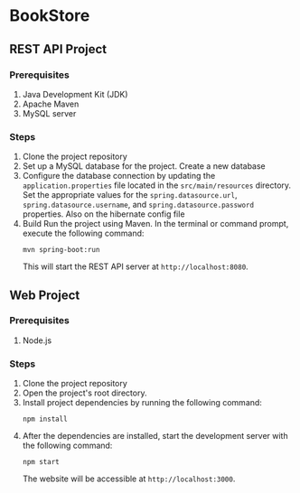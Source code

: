 # BookStore


## REST API Project

### Prerequisites
1. Java Development Kit (JDK) 
2. Apache Maven
3. MySQL server

### Steps
1. Clone the project repository
2. Set up a MySQL database for the project. Create a new database 
3. Configure the database connection by updating the `application.properties` file located in the `src/main/resources` directory. Set the appropriate values for the `spring.datasource.url`, `spring.datasource.username`, and `spring.datasource.password` properties. Also on the hibernate config file
4. Build Run the project using Maven. In the terminal or command prompt, execute the following command:
   ```
   mvn spring-boot:run
   ```
   This will start the REST API server at `http://localhost:8080`.


## Web Project

### Prerequisites
1. Node.js 

### Steps
1. Clone the project repository
2. Open the project's root directory.
3. Install project dependencies by running the following command:
   ```
   npm install
   ```
4. After the dependencies are installed, start the development server with the following command:
   ```
   npm start
   ```
   The website will be accessible at `http://localhost:3000`.
